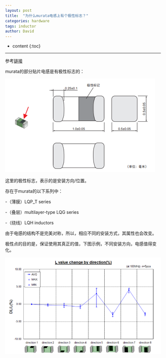 ```yaml
---
layout: post
title:  "为什么murata电感上有个极性标志？"
categories: hardware
tags: inductor
author: David
---
```


* content
{:toc}

---

参考[链接](https://article.murata.com/en-global/article/basic-facts-about-inductors-lesson-6)

murata的部分贴片电感是有极性标志的：


![有极性标志的贴片电感](https://github.com/titron/titron.github.io/raw/master/img/2021-01-05-inductor_dir_mark.png)

这里的极性标志，表示的是安装方向/位置。

存在于murata的以下系列中：

-（薄膜）LQP_T series

-（叠层）multilayer-type LQG series 

-（绕线）LQH inductors 

由于电感的结构不是完美对称，所以，相应不同的安装方式，其属性也会改变。 

极性点的目的是，保证使用其真正的值，下图示例，不同安装方向，电感值得变化。

![电感值 VS 不同安装方向](https://github.com/titron/titron.github.io/raw/master/img/2021-01-05-inductor_dir_vs_value.png)

